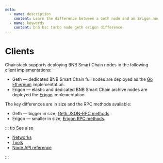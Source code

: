 ```yaml
---
meta:
  - name: description
    content: Learn the difference between a Geth node and an Erigon node.
  - name: keywords
    content: bnb bsc turbo node geth erigon difference
---
```


# Clients

Chainstack supports deploying BNB Smart Chain nodes in the following client implementations:

* Geth — dedicated BNB Smart Chain full nodes are deployed as the [Go Ethereum](https://github.com/ethereum/go-ethereum) implementation.
* Erigon — elastic and dedicated BNB Smart Chain archive nodes are deployed the [Erigon](https://github.com/ledgerwatch/erigon) implementation.

The key differences are in size and the RPC methods available:

* Geth — bigger in size; [Geth JSON-RPC methods](https://eth.wiki/json-rpc/API).
* Erigon — smaller in size; [Erigon RPC methods](https://github.com/ledgerwatch/erigon/blob/devel/cmd/rpcdaemon/README.md#rpc-implementation-status).

::: tip See also

* [Networks](/operations/bsc/networks)
* [Tools](/operations/bsc/tools)
* [Node API reference](/api/node-api-reference)

:::
